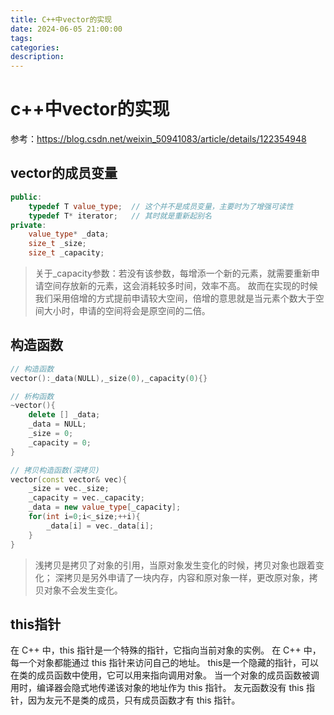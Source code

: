 ```yaml
---
title: C++中vector的实现
date: 2024-06-05 21:00:00
tags:
categories:
description: 
---
```



# c++中vector的实现

参考：https://blog.csdn.net/weixin_50941083/article/details/122354948

## vector的成员变量

```cpp
public:
    typedef T value_type;  // 这个并不是成员变量，主要时为了增强可读性
    typedef T* iterator;   // 其时就是重新起别名
private:
    value_type* _data;
    size_t _size;
    size_t _capacity;
```

> 关于_capacity参数：若没有该参数，每增添一个新的元素，就需要重新申请空间存放新的元素，这会消耗较多时间，效率不高。
故而在实现的时候我们采用倍增的方式提前申请较大空间，倍增的意思就是当元素个数大于空间大小时，申请的空间将会是原空间的二倍。

## 构造函数

```cpp
// 构造函数
vector():_data(NULL),_size(0),_capacity(0){}

// 析构函数
~vector(){
    delete [] _data;
    _data = NULL;
    _size = 0;
    _capacity = 0;
}

// 拷贝构造函数(深拷贝)
vector(const vector& vec){
    _size = vec._size;
    _capacity = vec._capacity;
    _data = new value_type[_capacity];
    for(int i=0;i<_size;++i){
        _data[i] = vec._data[i];
    }
}
```

> 浅拷贝是拷贝了对象的引用，当原对象发生变化的时候，拷贝对象也跟着变化；
深拷贝是另外申请了一块内存，内容和原对象一样，更改原对象，拷贝对象不会发生变化。 

## this指针

在 C++ 中，this 指针是一个特殊的指针，它指向当前对象的实例。
在 C++ 中，每一个对象都能通过 this 指针来访问自己的地址。
this是一个隐藏的指针，可以在类的成员函数中使用，它可以用来指向调用对象。
当一个对象的成员函数被调用时，编译器会隐式地传递该对象的地址作为 this 指针。
友元函数没有 this 指针，因为友元不是类的成员，只有成员函数才有 this 指针。

```cpp

```
